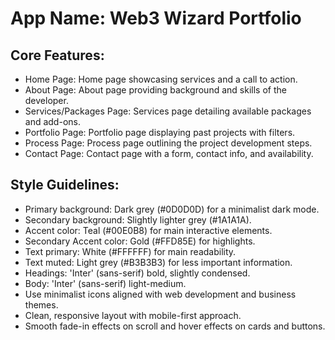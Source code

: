 # **App Name**: Web3 Wizard Portfolio

## Core Features:

- Home Page: Home page showcasing services and a call to action.
- About Page: About page providing background and skills of the developer.
- Services/Packages Page: Services page detailing available packages and add-ons.
- Portfolio Page: Portfolio page displaying past projects with filters.
- Process Page: Process page outlining the project development steps.
- Contact Page: Contact page with a form, contact info, and availability.

## Style Guidelines:

- Primary background: Dark grey (#0D0D0D) for a minimalist dark mode.
- Secondary background: Slightly lighter grey (#1A1A1A).
- Accent color: Teal (#00E0B8) for main interactive elements.
- Secondary Accent color: Gold (#FFD85E) for highlights.
- Text primary: White (#FFFFFF) for main readability.
- Text muted: Light grey (#B3B3B3) for less important information.
- Headings: 'Inter' (sans-serif) bold, slightly condensed.
- Body: 'Inter' (sans-serif) light-medium.
- Use minimalist icons aligned with web development and business themes.
- Clean, responsive layout with mobile-first approach.
- Smooth fade-in effects on scroll and hover effects on cards and buttons.